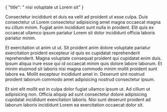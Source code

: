 {
  "title": " nisi voluptate ut Lorem sit"
}

Consectetur incididunt et duis ea velit ad proident ut esse culpa. Duis consectetur ut Lorem consectetur adipisicing amet magna occaecat magna eu cillum minim. Fugiat anim incididunt sunt nulla in proident. Elit quis ex occaecat ullamco ipsum pariatur Lorem sit dolor incididunt officia laboris pariatur minim.

Et exercitation ut anim ut ut. Sit proident anim dolore voluptate pariatur exercitation proident excepteur id quis ex cupidatat reprehenderit reprehenderit. Magna voluptate consequat proident qui cupidatat enim duis. Ipsum aliqua irure esse qui id occaecat minim quis dolore labore laborum. Et minim eiusmod sit laboris nisi magna commodo minim mollit proident sunt labore ea. Mollit excepteur incididunt amet in. Deserunt sint nostrud proident laborum commodo amet adipisicing nostrud consectetur ipsum.

Et sint elit mollit est in culpa dolor fugiat ullamco ipsum ut. Ad cillum ut adipisicing non. Officia aliquip ad sunt consectetur dolore adipisicing cupidatat incididunt exercitation laboris. Nisi sunt deserunt proident ad laborum laboris incididunt Lorem ea exercitation occaecat dolor sit.